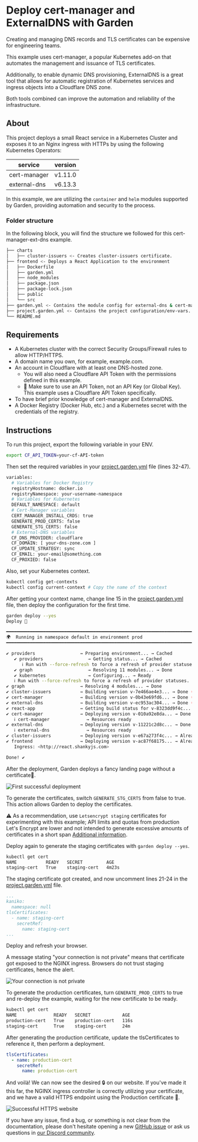 # Deploy cert-manager and ExternalDNS with Garden

Creating and managing DNS records and TLS certificates can be expensive for engineering teams.

This example uses cert-manager, a popular Kubernetes add-on that automates the management and issuance of TLS certificates.

Additionally, to enable dynamic DNS provisioning, ExternalDNS is a great tool that allows for automatic registration of Kubernetes services and ingress objects into a Cloudflare DNS zone.

Both tools combined can improve the automation and reliability of the infrastructure.

## About

This project deploys a small React service in a Kubernetes Cluster and exposes it to an Nginx ingress with HTTPs by using the following Kubernetes Operators:

| service       |   version  |
|---------------|------------|
| cert-manager  |  v1.11.0   |
| external-dns  |   v6.13.3  |

In this example, we are utilizing the `container` and `helm` modules supported by Garden, providing automation and security to the process.

### Folder structure

In the following block, you will find the structure we followed for this cert-manager-ext-dns example.

````bash
├── charts
│   ├── cluster-issuers <- Creates cluster-issuers certificate.
├── frontend <- Deploys a React Application to the environment
│   ├── Dockerfile
│   ├── garden.yml
│   ├── node_modules
│   ├── package.json
│   ├── package-lock.json
│   ├── public
│   └── src
├── garden.yml <- Contains the module config for external-dns & cert-manager
├── project.garden.yml <- Contains the project configuration/env-vars.
└── README.md
````

## Requirements

- A Kubernetes cluster with the correct Security Groups/Firewall rules to allow HTTP/HTTPS.
- A domain name you own, for example, example.com.
- An account in Cloudflare with at least one DNS-hosted zone.
  - You will also need a Cloudflare API Token with the permissions defined in this example.
  - 🚨 Make sure to use an API Token, not an API Key (or Global Key). This example uses a Cloudflare API Token specifically.
- To have brief prior knowledge of cert-manager and ExternalDNS.
- A Docker Registry (Docker Hub, etc.) and a Kubernetes secret with the credentials of the registry.

## Instructions

To run this project, export the following variable in your ENV.

````bash
export CF_API_TOKEN=your-cf-API-token
````

Then set the required variables in your [project.garden.yml](./project.garden.yml) file (lines 32-47).

````bash
variables:
  # Variables for Docker Registry
  registryHostname: docker.io
  registryNamespace: your-username-namespace
  # Variables for Kubernetes
  DEFAULT_NAMESPACE: default
  # Cert-Manager variables
  CERT_MANAGER_INSTALL_CRDS: true
  GENERATE_PROD_CERTS: false
  GENERATE_STG_CERTS: false
  # External-DNS variables
  CF_DNS_PROVIDER: cloudflare
  CF_DOMAIN: [ your-dns-zone.com ]
  CF_UPDATE_STRATEGY: sync
  CF_EMAIL: your-email@something.com
  CF_PROXIED: false
````

Also, set your Kubernetes context.

````bash
kubectl config get-contexts
kubectl config current-context # Copy the name of the context
````

After getting your context name, change line 15 in the [project.garden.yml](./project.garden.yml) file, then deploy the configuration for the first time.

````bash
garden deploy --yes
Deploy 🚀

━━━━━━━━━━━━━━━━━━━━━━━━━━━━━━━━━━━━━━━━━━━━━━━━━━━━━━━━━━━━━━━━━━━━━━━━━━━━━━━━
🌍  Running in namespace default in environment prod
━━━━━━━━━━━━━━━━━━━━━━━━━━━━━━━━━━━━━━━━━━━━━━━━━━━━━━━━━━━━━━━━━━━━━━━━━━━━━━━━

✔ providers                 → Preparing environment... → Cached
   ✔ providers                 → Getting status... → Cached
      ℹ Run with --force-refresh to force a refresh of provider statuses.
   ✔ graph                     → Resolving 11 modules... → Done
   ✔ kubernetes                → Configuring... → Ready
   ℹ Run with --force-refresh to force a refresh of provider statuses.
✔ graph                     → Resolving 4 modules... → Done
✔ cluster-issuers           → Building version v-7e466ae4e3... → Done (took 0 sec)
✔ cert-manager              → Building version v-0b43e69fd6... → Done (took 0.6 sec)
✔ external-dns              → Building version v-ec953ac304... → Done (took 1.1 sec)
✔ react-app                 → Getting build status for v-8323dd9f4c... → Already built
✔ cert-manager              → Deploying version v-010a92e8da... → Done (took 37 sec)
   ℹ cert-manager              → Resources ready
✔ external-dns              → Deploying version v-11221c2d8c... → Done (took 12.9 sec)
   ℹ external-dns              → Resources ready
✔ cluster-issuers           → Deploying version v-e67a273f4c... → Already deployed
✔ frontend                  → Deploying version v-ac87f68175... → Already deployed
   Ingress: <http://react.shankyjs.com>

Done! ✔️
````

After the deployment, Garden deploys a fancy landing page without a certificate🎉.

![First successful deployment](https://res.cloudinary.com/djp21wtxm/image/upload/v1676712587/i1600x744-DlhjPIr3f0XI_aut50k.png)

To generate the certificates, switch `GENERATE_STG_CERTS` from false to true. This action allows Garden to deploy the certificates.

⚠️ As a recommendation, use `Letsencrypt staging` certificates for experimenting with this example; API limits and quotas from production Let's Encrypt are lower and not intended to generate excessive amounts of certificates in a short span [Additional information](https://letsencrypt.org/docs/staging-environment/).

Deploy again to generate the staging certificates with `garden deploy --yes`.

````bash
kubectl get cert
NAME           READY   SECRET         AGE
staging-cert   True    staging-cert   4m23s
````

The staging certificate got created, and now uncomment lines 21-24 in the [project.garden.yml](./project.garden.yml) file.

````yaml
...
kaniko:
  namespace: null
tlsCertificates:
  - name: staging-cert
    secretRef:
      name: staging-cert
...
````

Deploy and refresh your browser.

A message stating "your connection is not private" means that certificate got exposed to the NGINX ingress. Browsers do not trust staging certificates, hence the alert.

![Your connection is not private](https://res.cloudinary.com/djp21wtxm/image/upload/v1676834933/i1425x1036-pyYqS8azWa2P_ccsaez.png)

To generate the production certificates, turn `GENERATE_PROD_CERTS` to true and re-deploy the example, waiting for the new certificate to be ready.

````bash
kubectl get cert
NAME              READY   SECRET            AGE
production-cert   True    production-cert   116s
staging-cert      True    staging-cert      24m
````

After generating the production certificate, update the tlsCertificates to reference it, then perform a deployment.

````yaml
tlsCertificates:
  - name: production-cert
    secretRef:
      name: production-cert
````

And voilà! We can now see the desired 🔒️ on our website. If you've made it this far, the NGINX ingress controller is correctly utilizing your certificate, and we have a valid HTTPS endpoint using the Production certificate 🕺.

![Successful HTTPS website](https://res.cloudinary.com/djp21wtxm/image/upload/v1676835652/i1600x904-LLQLXx-TtGww_va4xkf.png)

If you have any issue, find a bug, or something is not clear from the documentation, please don't hesitate opening a new [GitHub issue](https://github.com/garden-io/garden/issues/new?template=BUG_REPORT.md) or ask us questions in [our Discord community](https://discord.gg/UetZGUKhNx).
